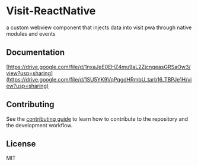 # Visit-ReactNative

a custom webview component that injects data into visit pwa through native modules and events

## Documentation

[https://drive.google.com/file/d/1nxaJeE0EHZ4mu9aL2ZjcngeasGRSaOw3/view?usp=sharing](https://drive.google.com/file/d/1SU5YK9VqPqgdHRmbU_tarb16_TBPJe1H/view?usp=sharing)

## Contributing

See the [contributing guide](CONTRIBUTING.md) to learn how to contribute to the repository and the development workflow.

## License

MIT
